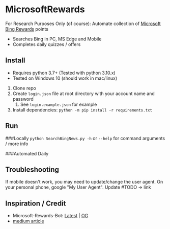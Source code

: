 # MicrosoftRewards
For Research Purposes Only (of course): Automate collection of [Microsoft Bing Rewards](https://rewards.microsoft.com/) points 
- Searches Bing in PC, MS Edge and Mobile
- Completes daily quizzes / offers

## Install
- Requires python 3.7+ (Tested with python 3.10.x)
- Tested on Windows 10 (should work in mac/linux)

1. Clone repo
2. Create `login.json` file at root directory with your account name and password
   1. See `login.example.json` for example
3. Install dependencies: `python -m pip install -r requirements.txt`

## Run

###Locally
`python SearchBingNews.py -h` or `--help` for command arguments / more info

###Automated Daily

## Troubleshooting
If mobile doesn't work, you may need to update/change the user agent. 
On your personal phone, google "My User Agent". Update #TODO -> link

## Inspiration / Credit
- Microsoft-Rewards-Bot: [Latest](https://github.com/tmxkn1/Microsoft-Rewards-Bot/tree/master) | [OG](https://github.com/blackluv/Microsoft-Rewards-Bot)
- [medium article](https://medium.com/@prateekrm/earn-500-daily-microsoft-rewards-points-automatically-with-a-simple-python-program-38fe648ff2a9)
